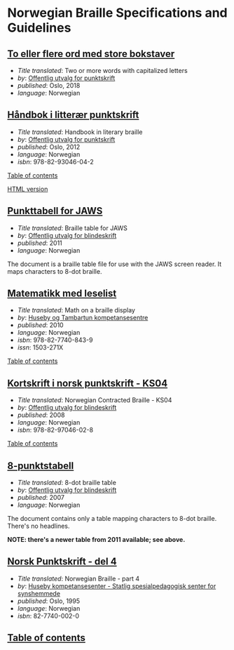 Norwegian Braille Specifications and Guidelines
===============================================

## [To eller flere ord med store bokstaver](2018%20-%20To%20eller%20flere%20ord%20med%20store%20bokstaver.pdf)

 * _Title translated_: Two or more words with capitalized letters
 * _by_: [Offentlig utvalg for punktskrift](http://www.punktskriftutvalget.no/)
 * _published_: Oslo, 2018
 * _language_: Norwegian

## [Håndbok i litterær punktskrift](2012%20-%20Håndbok%20i%20litterær%20punktskrift.pdf)

 * _Title translated_: Handbook in literary braille
 * _by_: [Offentlig utvalg for punktskrift](http://www.punktskriftutvalget.no/)
 * _published_: Oslo, 2012
 * _language_: Norwegian
 * _isbn_: 978-82-93046-04-2

[Table of contents](2012%20-%20Håndbok%20i%20litterær%20punktskrift.toc.md)

[HTML version](http://www.punktskriftutvalget.no/standarder/handbok-innhold/)

## [Punkttabell for JAWS](2011%20-%20Punkttabell%20for%20JAWS.jbt)

 * _Title translated_: Braille table for JAWS
 * _by_: [Offentlig utvalg for blindeskrift](http://www.punktskriftutvalget.no/)
 * _published_: 2011
 * _language_: Norwegian

The document is a braille table file for use with the JAWS screen reader.
It maps characters to 8-dot braille.

## [Matematikk med leselist](2010%20-%20Matematikk%20med%20leselist.pdf)

 * _Title translated_: Math on a braille display
 * _by_: [Huseby og Tambartun kompetansesentre](http://www.statped.no/Spraksider/In-English/)
 * _published_: 2010
 * _language_: Norwegian
 * _isbn_: 978-82-7740-843-9
 * _issn_: 1503-271X

[Table of contents](2010%20-%20Matematikk%20med%20leselist.toc.md)

## [Kortskrift i norsk punktskrift - KS04](2008%20-%20Kortskrift%20i%20norsk%20punktskrift%20-%20KS04.doc)

 * _Title translated_: Norwegian Contracted Braille - KS04
 * _by_: [Offentlig utvalg for blindeskrift](http://www.punktskriftutvalget.no/)
 * _published_: 2008
 * _language_: Norwegian
 * _isbn_: 978-82-97046-02-8
 
[Table of contents](2008%20-%20Kortskrift%20i%20norsk%20punktskrift%20-%20KS04.toc.md)

## [8-punktstabell](2007%20-%208-punktstabell.docx)

 * _Title translated_: 8-dot braille table
 * _by_: [Offentlig utvalg for blindeskrift](http://www.punktskriftutvalget.no/)
 * _published_: 2007
 * _language_: Norwegian

The document contains only a table mapping characters to 8-dot braille.
There's no headlines.

**NOTE: there's a newer table from 2011 available; see above.**

## [Norsk Punktskrift - del 4](1995%20-%20Norsk%20Punktskrift%20-%20del%204.pdf)

 * _Title translated_: Norwegian Braille - part 4
 * _by_: [Huseby kompetansesenter - Statlig spesialpedagogisk senter for synshemmede](http://www.statped.no/Spraksider/In-English/)
 * _published_: Oslo, 1995
 * _language_: Norwegian
 * _isbn_: 82-7740-002-0

## [Table of contents](1995%20-%20Norsk%20Punktskrift%20-%20del%204.toc.md)
